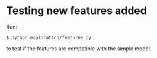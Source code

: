 # Testing new features added
Run:
```
$ python exploration/features.py
```
to test if the features are compatible with the simple model.


<!-- # simple feature extraction
to exract simple features run:
```
$ python exploration/save_features.py
```
which will save the results to a new database [database.csv](exploration/database.csv]) -->
